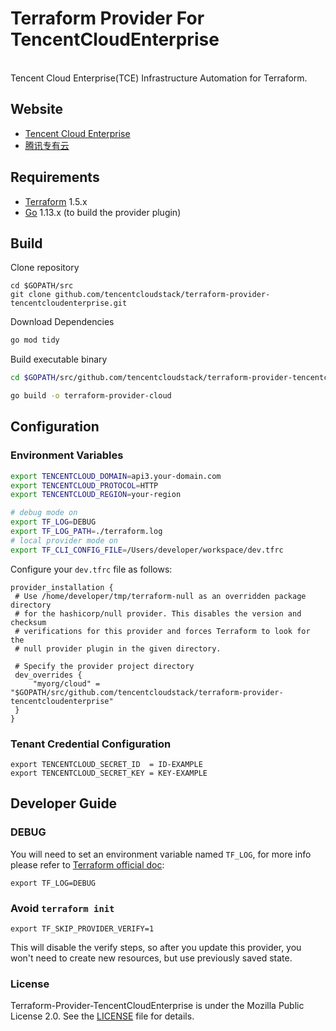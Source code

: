 # Terraform Provider For TencentCloudEnterprise

<div>
  <p>
    <br>
      Tencent Cloud Enterprise(TCE) Infrastructure Automation for Terraform.
    <br>
  </p>
</div>

## Website

- [Tencent Cloud Enterprise](https://www.tencentcloud.com/solutions/tce)
- [腾讯专有云](https://cloud.tencent.com/solution/tce)

## Requirements

* [Terraform](https://www.terraform.io/downloads.html) 1.5.x
* [Go](https://golang.org/doc/install) 1.13.x (to build the provider plugin)

## Build

Clone repository
```
cd $GOPATH/src
git clone github.com/tencentcloudstack/terraform-provider-tencentcloudenterprise.git
```

Download Dependencies
```sh
go mod tidy
```

Build executable binary
```sh
cd $GOPATH/src/github.com/tencentcloudstack/terraform-provider-tencentcloudenterprise

go build -o terraform-provider-cloud
```


## Configuration

### Environment Variables
```sh
export TENCENTCLOUD_DOMAIN=api3.your-domain.com
export TENCENTCLOUD_PROTOCOL=HTTP
export TENCENTCLOUD_REGION=your-region

# debug mode on
export TF_LOG=DEBUG
export TF_LOG_PATH=./terraform.log
# local provider mode on
export TF_CLI_CONFIG_FILE=/Users/developer/workspace/dev.tfrc
```

Configure your `dev.tfrc` file as follows:
```text
provider_installation {
 # Use /home/developer/tmp/terraform-null as an overridden package directory
 # for the hashicorp/null provider. This disables the version and checksum
 # verifications for this provider and forces Terraform to look for the
 # null provider plugin in the given directory.
 
 # Specify the provider project directory
 dev_overrides {
     "myorg/cloud" = "$GOPATH/src/github.com/tencentcloudstack/terraform-provider-tencentcloudenterprise"
 }
}
```

### Tenant Credential Configuration

```
export TENCENTCLOUD_SECRET_ID  = ID-EXAMPLE
export TENCENTCLOUD_SECRET_KEY = KEY-EXAMPLE
```

## Developer Guide

### DEBUG

You will need to set an environment variable named ``TF_LOG``, for more info please refer to [Terraform official doc](https://www.terraform.io/docs/internals/debugging.html):

```
export TF_LOG=DEBUG
```

### Avoid ``terraform init``

```
export TF_SKIP_PROVIDER_VERIFY=1
```

This will disable the verify steps, so after you update this provider, you won't need to create new resources, but use previously saved state.

### License

Terraform-Provider-TencentCloudEnterprise is under the Mozilla Public License 2.0. See the [LICENSE](LICENSE) file for details.
